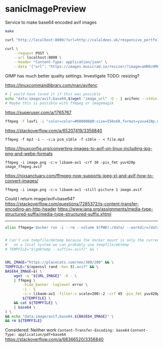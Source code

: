 sanicImagePreview
=================

Service to make base64 encoded avif images

```bash
make

curl "http://localhost:8000/?url=http://calaldees.uk/responsive_portfolio_assets/images/projects/paratrooper.png"

curl \
    --request POST \
    --url localhost:8000 \
    --header "Content-Type: application/json" \
    --data '{"url": "https://images.musicrad.io/resizer/?image=aHR0cHM6Ly9zZXMub25haXIudGhpc2lzZ2xvYmFsLmNvbS9zZXMvYXNzZXRzL2ltYWdlcy8yZTBmOGY4OC0xZTNkLTRhMTItYWM0MS04ZjVhYjM5M2QxY2E%3D&width=500&signature=YONayF5M_POsxxBeSE6SaxQh644="}'
```

GIMP has much better quality settings. Investigate
TODO: resizing?

https://linuxcommandlibrary.com/man/avifenc

```bash
# I would have loved it if this was possible
echo "data:image/avif;base64,$(wget "image_url" -O - | avifenc --stdin - | base64)"
# Maybe this is possible with ffmpeg or imagemagik
```

https://superuser.com/a/1765767
```bash
ffmpeg -f lavfi -i "color=color=#000000@0:size=550x60,format=yuva420p,drawtext=text='Hello how are you?':fontcolor=black:fontsize=55:x=(W-tw)/2:y=(H-th)/2" -map 0 -map 0 -filter:v:1 alphaextract -frames:v 1 -c:v libaom-av1 -still-picture 1 hello.avif
```

https://stackoverflow.com/a/65207419/3356840
```
ffmpeg -f mp3 -i - -c:a pcm_s16le -f s16le - < file.mp3
```

https://linuxconfig.org/converting-images-to-avif-on-linux-including-jpg-png-and-webp-formats
```
ffmpeg -i image.png -c:v libaom-av1 -crf 30 -pix_fmt yuv420p image_ffmpeg.avif
```

https://nixsanctuary.com/ffmpeg-now-supports-jpeg-xl-and-avif-how-to-convert-images/
```
ffmpeg -i image.png -c:v libaom-av1 -still-picture 1 image.avif
```

Could I return image/avif+base64?
https://stackoverflow.com/questions/7285372/is-content-transfer-encoding-an-http-header
https://www.iana.org/assignments/media-type-structured-suffix/media-type-structured-suffix.xhtml

---

```bash
alias ffmpeg='docker run -i --rm --volume $(PWD):/data/ --workdir=/data/ linuxserver/ffmpeg'


# Can't use tempfile/mktemp because the docker mount is only the current directory
#   on a local system we can probably use tempfile/mktemp
# TEMPFILE="$(gmktemp --suffix=.avif)" && \


URL_IMAGE="https://placecats.com/neo/300/200" && \
TEMPFILE="$(openssl rand -hex 3).avif" && \
BASE64_IMAGE=$( \
    wget -q "${URL_IMAGE}" -O - \
    | ffmpeg \
        -hide_banner -loglevel error \
        -i - \
        -c:v libaom-av1 -filter:v scale=200:-2 -crf 45 -pix_fmt yuv420p \
        ${TEMPFILE} \
    && cat ${TEMPFILE} \
    | base64 \
) \
&& echo "data:image/avif;base64,${BASE64_IMAGE}" \
&& rm ${TEMPFILE}
```


Considered: Neither work
 `Content-Transfer-Encoding: base64`
 `Content-Type: application/pdf+base64`
https://stackoverflow.com/a/68366520/3356840
